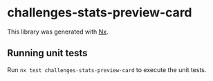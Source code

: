 # challenges-stats-preview-card

This library was generated with [Nx](https://nx.dev).

## Running unit tests

Run `nx test challenges-stats-preview-card` to execute the unit tests.
